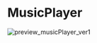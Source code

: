 # MusicPlayer
![preview_musicPlayer_ver1](https://github.com/wanjaengJ/MusicPlayer/assets/143080260/988b1fd2-89b2-4f46-8cf4-e7a4240e7813)
